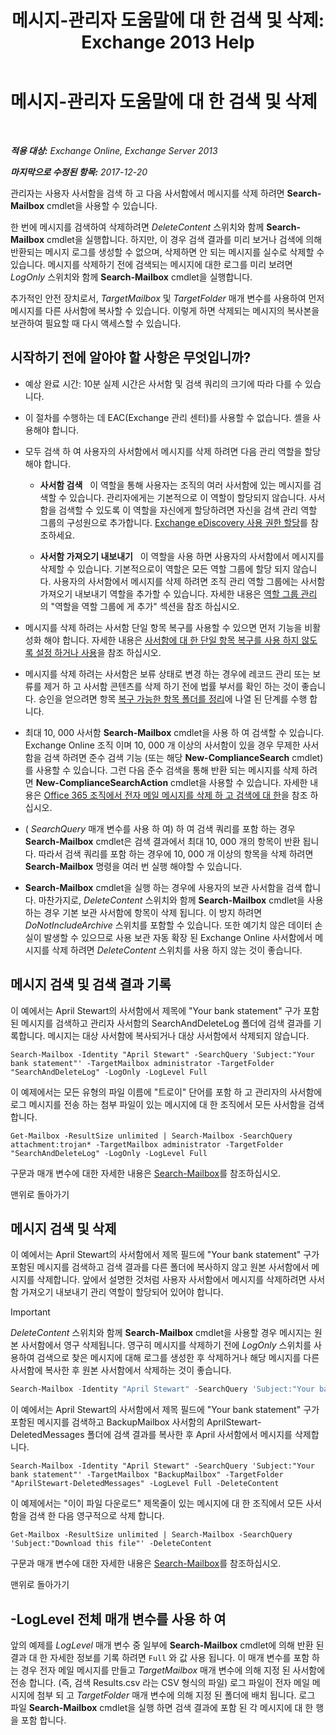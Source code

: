 ﻿---
title: '메시지-관리자 도움말에 대 한 검색 및 삭제: Exchange 2013 Help'
TOCTitle: 메시지-관리자 도움말에 대 한 검색 및 삭제
ms:assetid: 8c36bb03-e716-4fdd-9958-4aa7a2a1db42
ms:mtpsurl: https://technet.microsoft.com/ko-kr/library/Ff459253(v=EXCHG.150)
ms:contentKeyID: 52058007
ms.date: 05/22/2018
mtps_version: v=EXCHG.150
ms.translationtype: MT
---

# 메시지-관리자 도움말에 대 한 검색 및 삭제

 

_**적용 대상:** Exchange Online, Exchange Server 2013_

_**마지막으로 수정된 항목:** 2017-12-20_

관리자는 사용자 사서함을 검색 하 고 다음 사서함에서 메시지를 삭제 하려면 **Search-Mailbox** cmdlet을 사용할 수 있습니다.

한 번에 메시지를 검색하여 삭제하려면 *DeleteContent* 스위치와 함께 **Search-Mailbox** cmdlet을 실행합니다. 하지만, 이 경우 검색 결과를 미리 보거나 검색에 의해 반환되는 메시지 로그를 생성할 수 없으며, 삭제하면 안 되는 메시지를 실수로 삭제할 수 있습니다. 메시지를 삭제하기 전에 검색되는 메시지에 대한 로그를 미리 보려면 *LogOnly* 스위치와 함께 **Search-Mailbox** cmdlet을 실행합니다.

추가적인 안전 장치로서, *TargetMailbox* 및 *TargetFolder* 매개 변수를 사용하여 먼저 메시지를 다른 사서함에 복사할 수 있습니다. 이렇게 하면 삭제되는 메시지의 복사본을 보관하여 필요할 때 다시 액세스할 수 있습니다.

## 시작하기 전에 알아야 할 사항은 무엇입니까?

  - 예상 완료 시간: 10분 실제 시간은 사서함 및 검색 쿼리의 크기에 따라 다를 수 있습니다.

  - 이 절차를 수행하는 데 EAC(Exchange 관리 센터)를 사용할 수 없습니다. 셸을 사용해야 합니다.

  - 모두 검색 하 여 사용자의 사서함에서 메시지를 삭제 하려면 다음 관리 역할을 할당 해야 합니다.
    
      - **사서함 검색**   이 역할을 통해 사용자는 조직의 여러 사서함에 있는 메시지를 검색할 수 있습니다. 관리자에게는 기본적으로 이 역할이 할당되지 않습니다. 사서함을 검색할 수 있도록 이 역할을 자신에게 할당하려면 자신을 검색 관리 역할 그룹의 구성원으로 추가합니다. [Exchange eDiscovery 사용 권한 할당](https://docs.microsoft.com/ko-kr/exchange/security-and-compliance/in-place-ediscovery/assign-ediscovery-permissions)를 참조하세요.
    
      - **사서함 가져오기 내보내기**   이 역할을 사용 하면 사용자의 사서함에서 메시지를 삭제할 수 있습니다. 기본적으로이 역할은 모든 역할 그룹에 할당 되지 않습니다. 사용자의 사서함에서 메시지를 삭제 하려면 조직 관리 역할 그룹에는 사서함 가져오기 내보내기 역할을 추가할 수 있습니다. 자세한 내용은 [역할 그룹 관리](manage-role-groups-exchange-2013-help.md) 의 "역할을 역할 그룹에 게 추가" 섹션을 참조 하십시오.

  - 메시지를 삭제 하려는 사서함 단일 항목 복구를 사용할 수 있으면 먼저 기능을 비활성화 해야 합니다. 자세한 내용은 [사서함에 대 한 단일 항목 복구를 사용 하지 않도록 설정 하거나 사용](https://docs.microsoft.com/ko-kr/exchange/recipients-in-exchange-online/manage-user-mailboxes/enable-or-disable-single-item-recovery)을 참조 하십시오.

  - 메시지를 삭제 하려는 사서함은 보류 상태로 변경 하는 경우에 레코드 관리 또는 보류를 제거 하 고 사서함 콘텐츠를 삭제 하기 전에 법률 부서를 확인 하는 것이 좋습니다. 승인을 얻으려면 항목 [복구 가능한 항목 폴더를 정리](clean-up-the-recoverable-items-folder-exchange-2013-help.md)에 나열 된 단계를 수행 합니다.

  - 최대 10, 000 사서함 **Search-Mailbox** cmdlet을 사용 하 여 검색할 수 있습니다. Exchange Online 조직 이며 10, 000 개 이상의 사서함이 있을 경우 무제한 사서함을 검색 하려면 준수 검색 기능 (또는 해당 **New-ComplianceSearch** cmdlet)를 사용할 수 있습니다. 그런 다음 준수 검색을 통해 반환 되는 메시지를 삭제 하려면 **New-ComplianceSearchAction** cmdlet을 사용할 수 있습니다. 자세한 내용은 [Office 365 조직에서 전자 메일 메시지를 삭제 하 고 검색에 대 한](https://go.microsoft.com/fwlink/p/?linkid=786856)을 참조 하십시오.

  - ( *SearchQuery* 매개 변수를 사용 하 여) 하 여 검색 쿼리를 포함 하는 경우 **Search-Mailbox** cmdlet은 검색 결과에서 최대 10, 000 개의 항목이 반환 됩니다. 따라서 검색 쿼리를 포함 하는 경우에 10, 000 개 이상의 항목을 삭제 하려면 **Search-Mailbox** 명령을 여러 번 실행 해야할 수 있습니다.

  - **Search-Mailbox** cmdlet을 실행 하는 경우에 사용자의 보관 사서함을 검색 합니다. 마찬가지로, *DeleteContent* 스위치와 함께 **Search-Mailbox** cmdlet을 사용 하는 경우 기본 보관 사서함에 항목이 삭제 됩니다. 이 방지 하려면 *DoNotIncludeArchive* 스위치를 포함할 수 있습니다. 또한 예기치 않은 데이터 손실이 발생할 수 있으므로 사용 보관 자동 확장 된 Exchange Online 사서함에서 메시지를 삭제 하려면 *DeleteContent* 스위치를 사용 하지 않는 것이 좋습니다.

## 메시지 검색 및 검색 결과 기록

이 예에서는 April Stewart의 사서함에서 제목에 "Your bank statement" 구가 포함된 메시지를 검색하고 관리자 사서함의 SearchAndDeleteLog 폴더에 검색 결과를 기록합니다. 메시지는 대상 사서함에 복사되거나 대상 사서함에서 삭제되지 않습니다.

    Search-Mailbox -Identity "April Stewart" -SearchQuery 'Subject:"Your bank statement"' -TargetMailbox administrator -TargetFolder "SearchAndDeleteLog" -LogOnly -LogLevel Full

이 예제에서는 모든 유형의 파일 이름에 "트로이" 단어를 포함 하 고 관리자의 사서함에 로그 메시지를 전송 하는 첨부 파일이 있는 메시지에 대 한 조직에서 모든 사서함을 검색 합니다.

    Get-Mailbox -ResultSize unlimited | Search-Mailbox -SearchQuery attachment:trojan* -TargetMailbox administrator -TargetFolder "SearchAndDeleteLog" -LogOnly -LogLevel Full

구문과 매개 변수에 대한 자세한 내용은 [Search-Mailbox](https://technet.microsoft.com/ko-kr/library/dd298173\(v=exchg.150\))를 참조하십시오.

맨위로 돌아가기

## 메시지 검색 및 삭제

이 예에서는 April Stewart의 사서함에서 제목 필드에 "Your bank statement" 구가 포함된 메시지를 검색하고 검색 결과를 다른 폴더에 복사하지 않고 원본 사서함에서 메시지를 삭제합니다. 앞에서 설명한 것처럼 사용자 사서함에서 메시지를 삭제하려면 사서함 가져오기 내보내기 관리 역할이 할당되어 있어야 합니다.


> [!IMPORTANT]
> <EM>DeleteContent</EM> 스위치와 함께 <STRONG>Search-Mailbox</STRONG> cmdlet을 사용할 경우 메시지는 원본 사서함에서 영구 삭제됩니다. 영구히 메시지를 삭제하기 전에 <EM>LogOnly</EM> 스위치를 사용하여 검색으로 찾은 메시지에 대해 로그를 생성한 후 삭제하거나 해당 메시지를 다른 사서함에 복사한 후 원본 사서함에서 삭제하는 것이 좋습니다.



```powershell
Search-Mailbox -Identity "April Stewart" -SearchQuery 'Subject:"Your bank statement"' -DeleteContent
```

이 예에서는 April Stewart의 사서함에서 제목 필드에 "Your bank statement" 구가 포함된 메시지를 검색하고 BackupMailbox 사서함의 AprilStewart-DeletedMessages 폴더에 검색 결과를 복사한 후 April 사서함에서 메시지를 삭제합니다.

    Search-Mailbox -Identity "April Stewart" -SearchQuery 'Subject:"Your bank statement"' -TargetMailbox "BackupMailbox" -TargetFolder "AprilStewart-DeletedMessages" -LogLevel Full -DeleteContent

이 예제에서는 "이이 파일 다운로드" 제목줄이 있는 메시지에 대 한 조직에서 모든 사서함을 검색 한 다음 영구적으로 삭제 합니다.

    Get-Mailbox -ResultSize unlimited | Search-Mailbox -SearchQuery 'Subject:"Download this file"' -DeleteContent

구문과 매개 변수에 대한 자세한 내용은 [Search-Mailbox](https://technet.microsoft.com/ko-kr/library/dd298173\(v=exchg.150\))를 참조하십시오.

맨위로 돌아가기

## \-LogLevel 전체 매개 변수를 사용 하 여

앞의 예제를 *LogLevel* 매개 변수 중 일부에 **Search-Mailbox** cmdlet에 의해 반환 된 결과 대 한 자세한 정보를 기록 하려면 `Full` 와 값 사용 됩니다. 이 매개 변수를 포함 하는 경우 전자 메일 메시지를 만들고 *TargetMailbox* 매개 변수에 의해 지정 된 사서함에 전송 합니다. (즉, 검색 Results.csv 라는 CSV 형식의 파일) 로그 파일이 전자 메일 메시지에 첨부 되 고 *TargetFolder* 매개 변수에 의해 지정 된 폴더에 배치 됩니다. 로그 파일 **Search-Mailbox** cmdlet을 실행 하면 검색 결과에 포함 된 각 메시지에 대 한 행을 포함 합니다.

